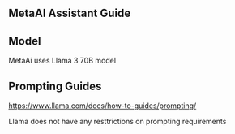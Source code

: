 ## MetaAI Assistant Guide

## Model
MetaAi uses Llama 3 70B model

## Prompting Guides
https://www.llama.com/docs/how-to-guides/prompting/

Llama does not have any resttrictions on prompting requirements

